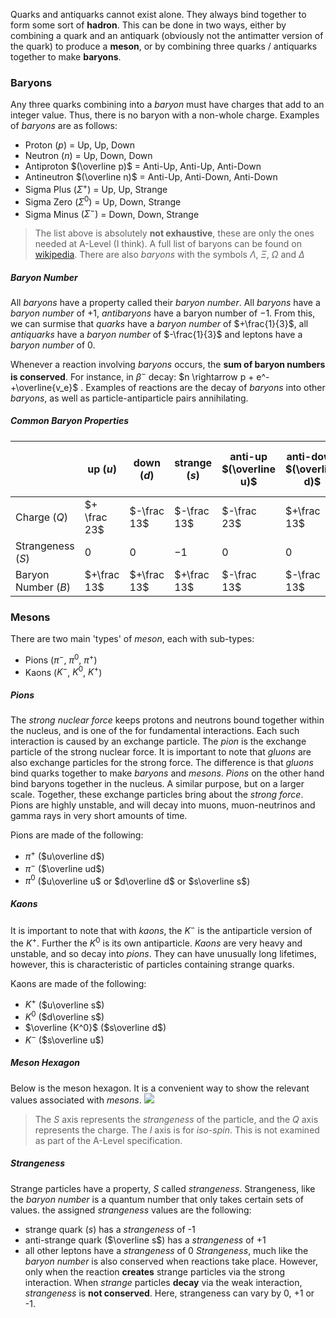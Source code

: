 Quarks and antiquarks cannot exist alone. They always bind together to form some sort of **hadron**. This can be done in two ways, either by combining a quark and an antiquark (obviously not the antimatter version of the quark) to produce a **meson**, or by combining three quarks / antiquarks together to make **baryons**.

### Baryons
Any three quarks combining into a *baryon* must have charges that add to an integer value. Thus, there is no baryon with a non-whole charge.
Examples of *baryons* are as follows:
- Proton $(p)$  = Up, Up, Down
- Neutron $(n)$ = Up, Down, Down
- Antiproton $(\overline p)$ = Anti-Up, Anti-Up, Anti-Down
- Antineutron $(\overline n)$ = Anti-Up, Anti-Down, Anti-Down
- Sigma Plus $(\Sigma^+)$ = Up, Up, Strange
- Sigma Zero $(\Sigma^0)$ = Up, Down, Strange
- Sigma Minus $(\Sigma^-)$ = Down, Down, Strange
> The list above is absolutely **not exhaustive**, these are only the ones needed at A-Level (I think). A full list of baryons can be found on [wikipedia](https://en.wikipedia.org/wiki/List_of_baryons). There are also *baryons* with the symbols $\Lambda$, $\Xi$, $\Omega$ and $\Delta$  
##### Baryon Number
All *baryons* have a property called their *baryon number*. All *baryons* have a *baryon number* of $+1$, *antibaryons* have a baryon number of $-1$.
From this, we can surmise that *quarks* have a *baryon number* of $+\frac{1}{3}$, all *antiquarks* have a *baryon number* of $-\frac{1}{3}$ and leptons have a *baryon number* of $0$.

Whenever a reaction involving *baryons* occurs, the **sum of baryon numbers is conserved**. 
For instance, in $\beta^-$ decay: $n \rightarrow p + e^- +\overline{v_e}$ . Examples of reactions are the decay of *baryons* into other *baryons*, as well as particle-antiparticle pairs annihilating.
##### Common Baryon Properties
|                     | up $(u)$     | down $(d)$  | strange $(s)$ | anti-up $(\overline u)$ | anti-down $(\overline d)$ | anti-strange $(\overline s)$ |     |
| ------------------- | ------------ | ----------- | ------------- | ----------------------- | ------------------------- | ---------------------------- | --- |
| Charge ($Q$)        | $+ \frac 23$ | $-\frac 13$ | $-\frac 13$   | $-\frac 23$             | $+\frac 13$               | $+\frac 13$                  |     |
| Strangeness ($S$)   | $0$          | $0$         | $-1$          | $0$                     | $0$                       | $1$                          |     |
| Baryon Number ($B$) | $+\frac 13$  | $+\frac 13$ | $+\frac 13$   | $-\frac 13$             | $-\frac 13$               | $-\frac 13$                  |     |

### Mesons
There are two main 'types' of *meson*, each with sub-types:
- Pions ($\pi^-$, $\pi^0$, $\pi^+$)
- Kaons ($K^-$, $K^0$, $K^+$)
##### Pions
The *strong nuclear force* keeps protons and neutrons bound together within the nucleus, and is one of the for fundamental interactions. Each such interaction is caused by an exchange particle. The *pion* is the exchange particle of the strong nuclear force. It is important to note that *gluons* are also exchange particles for the strong force. The difference is that *gluons* bind quarks together to make *baryons* and *mesons*. *Pions* on the other hand bind baryons together in the nucleus. A similar purpose, but on a larger scale. Together, these exchange particles bring about the *strong force*.
Pions are highly unstable, and will decay into muons, muon-neutrinos and gamma rays in very short amounts of time.

Pions are made of the following:
- $\pi^+$ ($u\overline d$)
- $\pi^-$ ($\overline ud$)
- $\pi^0$ ($u\overline u$ or $d\overline d$ or $s\overline s$)
##### Kaons
It is important to note that with *kaons*, the $K^-$ is the antiparticle version of the $K^+$. Further the $K^0$ is its own antiparticle.
*Kaons* are very heavy and unstable, and so decay into *pions*. They can have unusually long lifetimes, however, this is characteristic of particles containing strange quarks.

Kaons are made of the following:
- $K^+$ ($u\overline s$)
- $K^0$ ($d\overline s$)
- $\overline {K^0}$ ($s\overline d$)
- $K^-$ ($s\overline u$)
##### Meson Hexagon
Below is the meson hexagon. It is a convenient way to show the relevant values associated with *mesons*.
![](MesonHexagon.png)
> The $S$ axis represents the *strangeness* of the particle, and the $Q$ axis represents the charge. The $I$ axis is for *iso-spin*. This is not examined as part of the A-Level specification.

##### Strangeness
Strange particles have a property, $S$ called *strangeness*. Strangeness, like the *baryon number* is a quantum number that only takes certain sets of values. the assigned *strangeness* values are the following:
- strange quark ($s$) has a *strangeness* of -1
- anti-strange quark ($\overline s$) has a *strangeness* of +1
- all other leptons have a *strangeness* of 0
*Strangeness*, much like the *baryon number* is also conserved when reactions take place. However, only when the reaction **creates** strange particles via the strong interaction. When *strange* particles **decay** via the weak interaction, *strangeness* is **not conserved**. Here, strangeness can vary by 0, +1 or -1.
